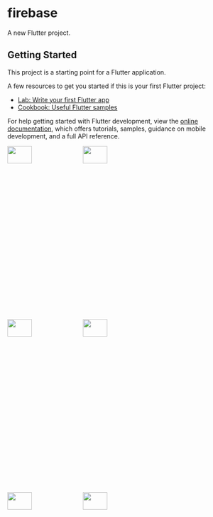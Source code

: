 # firebase

A new Flutter project.

## Getting Started

This project is a starting point for a Flutter application.

A few resources to get you started if this is your first Flutter project:

- [Lab: Write your first Flutter app](https://docs.flutter.dev/get-started/codelab)
- [Cookbook: Useful Flutter samples](https://docs.flutter.dev/cookbook)

For help getting started with Flutter development, view the
[online documentation](https://docs.flutter.dev/), which offers tutorials,
samples, guidance on mobile development, and a full API reference.



<p>

<img src="https://github.com/jeminthesiya/admin_ecommerce/assets/117918175/7a39c9ab-08de-4a6b-a68e-8cf7b92e384a" height="10%" width ="33%" >
<img src="https://github.com/jeminthesiya/admin_ecommerce/assets/117918175/8e666a38-e22b-48c5-b6bc-eea9c07511f5" height="10%" width ="33%" >
<img src="https://github.com/jeminthesiya/admin_ecommerce/assets/117918175/7937e230-c95d-4215-a2c8-14b4d842c4f1" height="10%" width ="33%" >
<img src="https://github.com/jeminthesiya/admin_ecommerce/assets/117918175/28d5d64e-4ce8-4bfe-8c2a-a084b9a789ec" height="10%" width ="33%" >
<img src="https://github.com/jeminthesiya/admin_ecommerce/assets/117918175/fbcca8ae-a536-49ce-af4d-55bd8b655288" height="10%" width ="33%" >
<img src="https://github.com/jeminthesiya/admin_ecommerce/assets/117918175/56a64477-4fbe-4442-8662-bc1763c57526" height="10%" width ="33%" >

</p>
